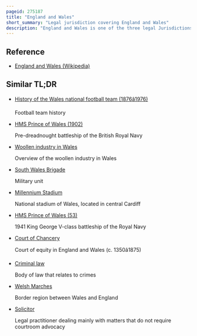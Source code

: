 ```yaml
---
pageid: 275187
title: "England and Wales"
short_summary: "Legal jurisdiction covering England and Wales"
description: "England and Wales is one of the three legal Jurisdictions of the United Kingdom. It covers the constituent Countries England and Wales and was formed by the Laws in Wales Acts 1535 and 1542. The substantive Law of the Jurisdiction is english Law."
---
```


## Reference

- [England and Wales (Wikipedia)](https://en.wikipedia.org/?curid=275187)

## Similar TL;DR

- [History of the Wales national football team (1876â1976)](/tldr/en/history-of-the-wales-national-football-team-18761976)

  Football team history

- [HMS Prince of Wales (1902)](/tldr/en/hms-prince-of-wales-1902)

  Pre-dreadnought battleship of the British Royal Navy

- [Woollen industry in Wales](/tldr/en/woollen-industry-in-wales)

  Overview of the woollen industry in Wales

- [South Wales Brigade](/tldr/en/south-wales-brigade)

  Military unit

- [Millennium Stadium](/tldr/en/millennium-stadium)

  National stadium of Wales, located in central Cardiff

- [HMS Prince of Wales (53)](/tldr/en/hms-prince-of-wales-53)

  1941 King George V-class battleship of the Royal Navy

- [Court of Chancery](/tldr/en/court-of-chancery)

  Court of equity in England and Wales (c. 1350â1875)

- [Criminal law](/tldr/en/criminal-law)

  Body of law that relates to crimes

- [Welsh Marches](/tldr/en/welsh-marches)

  Border region between Wales and England

- [Solicitor](/tldr/en/solicitor)

  Legal practitioner dealing mainly with matters that do not require courtroom advocacy
